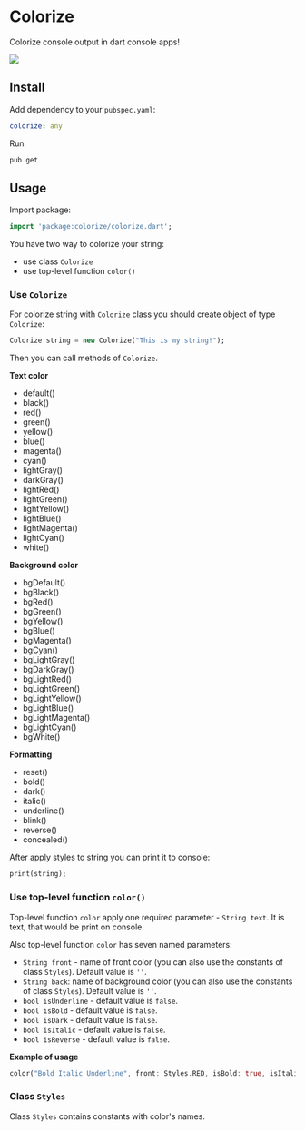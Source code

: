 # Colorize

Colorize console output in dart console apps!

![](http://i.imgur.com/BaxDbw9.png)

## Install

Add dependency to your `pubspec.yaml`:

```yaml
colorize: any
```

Run

```bash
pub get
```

## Usage

Import package:

```dart
import 'package:colorize/colorize.dart';
```

You have two way to colorize your string:

* use class `Colorize`
* use top-level function `color()`

### Use `Colorize`

For colorize string with `Colorize` class you should create object of type `Colorize`:

```dart
Colorize string = new Colorize("This is my string!");
```

Then you can call methods of `Colorize`.

**Text color**

* default()
* black()
* red()
* green()
* yellow()
* blue()
* magenta()
* cyan()
* lightGray()
* darkGray()
* lightRed()
* lightGreen()
* lightYellow()
* lightBlue()
* lightMagenta()
* lightCyan()
* white()

**Background color**

* bgDefault()
* bgBlack()
* bgRed()
* bgGreen()
* bgYellow()
* bgBlue()
* bgMagenta()
* bgCyan()
* bgLightGray()
* bgDarkGray()
* bgLightRed()
* bgLightGreen()
* bgLightYellow()
* bgLightBlue()
* bgLightMagenta()
* bgLightCyan()
* bgWhite()

**Formatting**

* reset()
* bold()
* dark()
* italic()
* underline()
* blink()
* reverse()
* concealed()

After apply styles to string you can print it to console:

```dart
print(string);
```

### Use top-level function `color()`

Top-level function `color` apply one required parameter - `String text`. It is text, that would be print
on console.

Also top-level function `color` has seven named parameters:

* `String front` - name of front color (you can also use the constants of class `Styles`). Default value is `''`.
* `String back`: name of background color (you can also use the constants of class `Styles`). Default value is `''`.
* `bool isUnderline` - default value is `false`.
* `bool isBold` - default value is `false`.
* `bool isDark` - default value is `false`.
* `bool isItalic` - default value is `false`.
* `bool isReverse` - default value is `false`.

**Example of usage**

```dart
color("Bold Italic Underline", front: Styles.RED, isBold: true, isItalic: true, isUnderline: true);
```

### Class `Styles`

Class `Styles` contains constants with color's names.